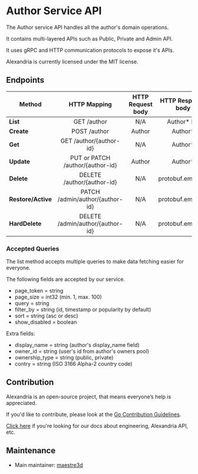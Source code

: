 # Author Service API
The Author service API handles all the author's domain operations.

It contains multi-layered APIs such as Public, Private and Admin API. 

It uses gRPC and HTTP communication protocols to expose it's APIs.

Alexandria is currently licensed under the MIT license.

## Endpoints
| Method              |     HTTP Mapping                    |  HTTP Request body |  HTTP Response body    |
|---------------------|:-----------------------------------:|:------------------:|:----------------------:|
| **List**            |  GET /author                        |   N/A              |   Author* list         |
| **Create**          |  POST /author                       |   Author           |   Author*              |
| **Get**             |  GET /author/{author-id}            |   N/A              |   Author*              |
| **Update**          |  PUT or PATCH /author/{author-id}   |   Author           |   Author*              |
| **Delete**          |  DELETE /author/{author-id}         |   N/A              |   protobuf.empty/{}    |
| **Restore/Active**  |  PATCH /admin/author/{author-id}    |   N/A              |   protobuf.empty/{}    |
| **HardDelete**      |  DELETE /admin/author/{author-id}   |   N/A              |   protobuf.empty/{}    |

### Accepted Queries
The list method accepts multiple queries to make data fetching easier for everyone.

The following fields are accepted by our service.
- page_token = string
- page_size = int32 (min. 1, max. 100)
- query = string
- filter_by = string (id, timestamp or popularity by default)
- sort = string (asc or desc)
- show_disabled = boolean

Extra fields:
- display_name = string (author's display_name field)
- owner_id = string (user's id from author's owners pool)
- ownership_type = string (public, private)
- contry = string (ISO 3166 Alpha-2 country code)

## Contribution
Alexandria is an open-source project, that means everyone’s help is appreciated.

If you'd like to contribute, please look at the [Go Contribution Guidelines](https://github.com/maestre3d/alexandria/tree/master/docs/GO_CONTRIBUTION.md).

[Click here](https://github.com/maestre3d/alexandria/tree/master/docs) if you're looking for our docs about engineering, Alexandria API, etc.

## Maintenance
- Main maintainer: [maestre3d](https://github.com/maestre3d)
